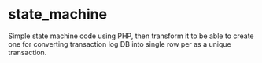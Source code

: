 # state_machine
Simple state machine code using PHP, then transform it to be able to create one for converting transaction log DB into single row per as a unique transaction.
